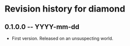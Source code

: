 # Revision history for diamond

## 0.1.0.0  -- YYYY-mm-dd

* First version. Released on an unsuspecting world.
